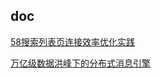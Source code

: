 
## doc

[58搜索列表页连接效率优化实践](https://mp.weixin.qq.com/s/5G9opZHkkvYuiHI2FDfyEQ)

[万亿级数据洪峰下的分布式消息引擎](https://mp.weixin.qq.com/s/fMso-Zf1vjcDMG1QVxl7rg)
